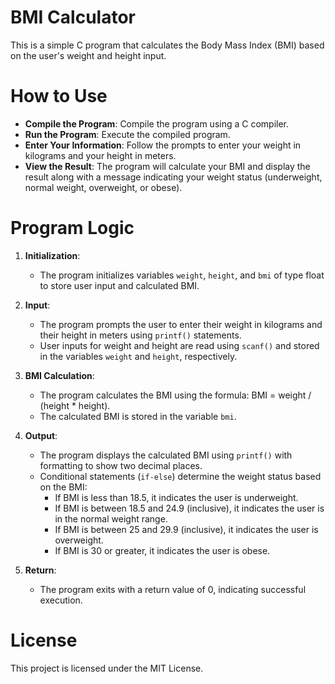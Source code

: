 # BMI Calculator

This is a simple C program that calculates the Body Mass Index (BMI) based on the user's weight and height input.

# How to Use
  - **Compile the Program**: Compile the program using a C compiler.
  - **Run the Program**: Execute the compiled program.
  - **Enter Your Information**: Follow the prompts to enter your weight in kilograms and your height in meters.
  - **View the Result**: The program will calculate your BMI and display the result along with a message indicating your weight status (underweight, normal weight, overweight, or obese).

# Program Logic

1. **Initialization**:
   - The program initializes variables `weight`, `height`, and `bmi` of type float to store user input and calculated BMI.

2. **Input**:
   - The program prompts the user to enter their weight in kilograms and their height in meters using `printf()` statements.
   - User inputs for weight and height are read using `scanf()` and stored in the variables `weight` and `height`, respectively.

3. **BMI Calculation**:
   - The program calculates the BMI using the formula: BMI = weight / (height * height).
   - The calculated BMI is stored in the variable `bmi`.

4. **Output**:
   - The program displays the calculated BMI using `printf()` with formatting to show two decimal places.
   - Conditional statements (`if-else`) determine the weight status based on the BMI:
     - If BMI is less than 18.5, it indicates the user is underweight.
     - If BMI is between 18.5 and 24.9 (inclusive), it indicates the user is in the normal weight range.
     - If BMI is between 25 and 29.9 (inclusive), it indicates the user is overweight.
     - If BMI is 30 or greater, it indicates the user is obese.

5. **Return**:
   - The program exits with a return value of 0, indicating successful execution.
     

# License

This project is licensed under the MIT License. 

